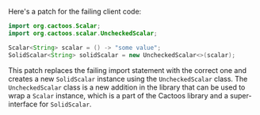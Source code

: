 Here's a patch for the failing client code:

```java
import org.cactoos.Scalar;
import org.cactoos.scalar.UncheckedScalar;

Scalar<String> scalar = () -> "some value";
SolidScalar<String> solidScalar = new UncheckedScalar<>(scalar);
```

This patch replaces the failing import statement with the correct one and creates a new `SolidScalar` instance using the `UncheckedScalar` class. The `UncheckedScalar` class is a new addition in the library that can be used to wrap a `Scalar` instance, which is a part of the Cactoos library and a super-interface for `SolidScalar`.